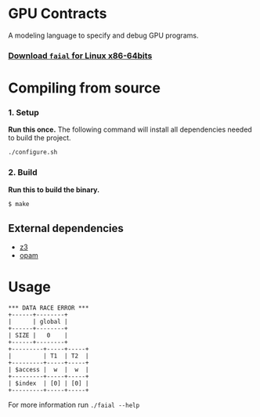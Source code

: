# GPU Contracts

A modeling language to specify and debug GPU programs.

### [Download `faial` for Linux x86-64bits](https://gitlab.com/cogumbreiro/faial/-/jobs/artifacts/master/download?job=build-dist)


# Compiling from source

### 1. Setup

**Run this once.** The following command will install all dependencies needed to build the project.

```bash
./configure.sh
```

### 2. Build

**Run this to build the binary.**

```bash
$ make
```


## External dependencies

* [z3](https://github.com/Z3Prover/z3)
* [opam](https://opam.ocaml.org/)


# Usage

```
*** DATA RACE ERROR ***
+------+--------+
|      | global |
+------+--------+
| SIZE |   0    |
+------+--------+
+---------+-----+-----+
|         | T1  | T2  |
+---------+-----+-----+
| $access |  w  |  w  |
+---------+-----+-----+
| $index  | [0] | [0] |
+---------+-----+-----+
```

For more information run `./faial --help`
